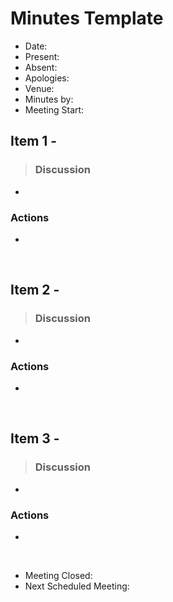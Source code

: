 # Minutes Template

- Date: 
- Present:
- Absent:
- Apologies:
- Venue:
- Minutes by:
- Meeting Start:

## Item 1 - 
> **<Description>**
> ### Discussion
 - 
 ### Actions
 - 
<br>

## Item 2 - 
> **<Description>**
> ### Discussion
 - 
 ### Actions
 - 
<br>

## Item 3 - 
> **<Description>**
> ### Discussion
 - 
 ### Actions
 - 
<br>

- Meeting Closed:
- Next Scheduled Meeting:
